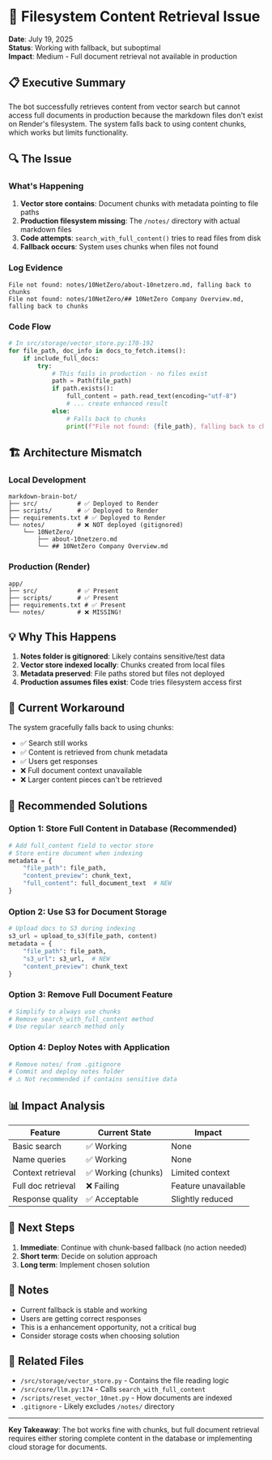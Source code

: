 # 🚨 Filesystem Content Retrieval Issue

**Date**: July 19, 2025  
**Status**: Working with fallback, but suboptimal  
**Impact**: Medium - Full document retrieval not available in production

## 📋 Executive Summary

The bot successfully retrieves content from vector search but cannot access full documents in production because the markdown files don't exist on Render's filesystem. The system falls back to using content chunks, which works but limits functionality.

## 🔍 The Issue

### What's Happening

1. **Vector store contains**: Document chunks with metadata pointing to file paths
2. **Production filesystem missing**: The `/notes/` directory with actual markdown files
3. **Code attempts**: `search_with_full_content()` tries to read files from disk
4. **Fallback occurs**: System uses chunks when files not found

### Log Evidence
```
File not found: notes/10NetZero/about-10netzero.md, falling back to chunks
File not found: notes/10NetZero/## 10NetZero Company Overview.md, falling back to chunks
```

### Code Flow
```python
# In src/storage/vector_store.py:170-192
for file_path, doc_info in docs_to_fetch.items():
    if include_full_docs:
        try:
            # This fails in production - no files exist
            path = Path(file_path)
            if path.exists():
                full_content = path.read_text(encoding="utf-8")
                # ... create enhanced result
            else:
                # Falls back to chunks
                print(f"File not found: {file_path}, falling back to chunks")
```

## 🏗️ Architecture Mismatch

### Local Development
```
markdown-brain-bot/
├── src/           # ✅ Deployed to Render
├── scripts/       # ✅ Deployed to Render  
├── requirements.txt # ✅ Deployed to Render
└── notes/         # ❌ NOT deployed (gitignored)
    └── 10NetZero/
        ├── about-10netzero.md
        └── ## 10NetZero Company Overview.md
```

### Production (Render)
```
app/
├── src/           # ✅ Present
├── scripts/       # ✅ Present
├── requirements.txt # ✅ Present
└── notes/         # ❌ MISSING!
```

## 💡 Why This Happens

1. **Notes folder is gitignored**: Likely contains sensitive/test data
2. **Vector store indexed locally**: Chunks created from local files
3. **Metadata preserved**: File paths stored but files not deployed
4. **Production assumes files exist**: Code tries filesystem access first

## 🔧 Current Workaround

The system gracefully falls back to using chunks:
- ✅ Search still works
- ✅ Content is retrieved from chunk metadata
- ✅ Users get responses
- ❌ Full document context unavailable
- ❌ Larger content pieces can't be retrieved

## 🚀 Recommended Solutions

### Option 1: Store Full Content in Database (Recommended)
```python
# Add full_content field to vector store
# Store entire document when indexing
metadata = {
    "file_path": file_path,
    "content_preview": chunk_text,
    "full_content": full_document_text  # NEW
}
```

### Option 2: Use S3 for Document Storage
```python
# Upload docs to S3 during indexing
s3_url = upload_to_s3(file_path, content)
metadata = {
    "file_path": file_path,
    "s3_url": s3_url,  # NEW
    "content_preview": chunk_text
}
```

### Option 3: Remove Full Document Feature
```python
# Simplify to always use chunks
# Remove search_with_full_content method
# Use regular search method only
```

### Option 4: Deploy Notes with Application
```bash
# Remove notes/ from .gitignore
# Commit and deploy notes folder
# ⚠️ Not recommended if contains sensitive data
```

## 📊 Impact Analysis

| Feature | Current State | Impact |
|---------|--------------|--------|
| Basic search | ✅ Working | None |
| Name queries | ✅ Working | None |
| Context retrieval | ✅ Working (chunks) | Limited context |
| Full doc retrieval | ❌ Failing | Feature unavailable |
| Response quality | ✅ Acceptable | Slightly reduced |

## 🎯 Next Steps

1. **Immediate**: Continue with chunk-based fallback (no action needed)
2. **Short term**: Decide on solution approach
3. **Long term**: Implement chosen solution

## 📝 Notes

- Current fallback is stable and working
- Users are getting correct responses
- This is a enhancement opportunity, not a critical bug
- Consider storage costs when choosing solution

## 🔗 Related Files

- `/src/storage/vector_store.py` - Contains the file reading logic
- `/src/core/llm.py:174` - Calls `search_with_full_content`
- `/scripts/reset_vector_10net.py` - How documents are indexed
- `.gitignore` - Likely excludes `/notes/` directory

---

**Key Takeaway**: The bot works fine with chunks, but full document retrieval requires either storing complete content in the database or implementing cloud storage for documents.